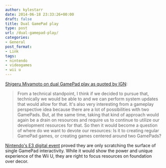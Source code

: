 ```yaml
---
author: kylestarr
date: 2014-06-18 23:33:26+00:00
draft: false
title: Dual GamePad play
type: post
url: /dual-gamepad-play/
categories:
- General
post_format:
- Link
tags:
- nintendo
- videogames
- wii u
---
```


[Shigeru Miyamoto on dual GamePad play as quoted by IGN](http://ign.com/articles/2014/06/18/miyamoto-on-the-potential-for-dual-gamepad-wii-u-games):


<blockquote>From a technical standpoint, I think if we decided to pursue that, technically we would be able to and we can perform system updates that would allow for that. It's also very interesting from a gameplay perspective idea because there are a lot of possibilities with two GamePads. But, at the same time, taking that kind of approach would again be a drain on resources and require us to continue to utilize our development resources for that. So then it would become a question of where do we want to devote our resources: Is it to creating regular GamePad games, or creating games centered around two GamePads?</blockquote>


[Nintendo's E3 digital event](http://tsogaming.com/2014/06/10/because-its-nintendo/) proved they are only scratching the surface of single GamePad interactivity. While it would show the power and unique experience of the Wii U, they are right to focus resources on foundation over decor.
